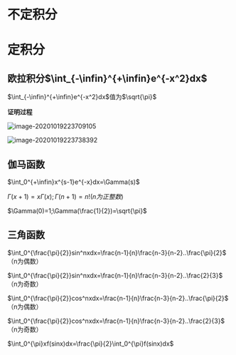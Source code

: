 # 不定积分

# 定积分

## 欧拉积分$\int_{-\infin}^{+\infin}e^{-x^2}dx$

$\int_{-\infin}^{+\infin}e^{-x^2}dx$值为$\sqrt{\pi}$

**证明过程**

![image-20201019223709105](https://gitee.com/HaitoChan/upload-pic-typora/raw/master/null/image-20201019223709105.png)

![image-20201019223738392](https://gitee.com/HaitoChan/upload-pic-typora/raw/master/null/image-20201019223738392.png)

## 伽马函数

$\int_0^{+\infin}x^{s-1}e^{-x}dx=\Gamma(s)$

$\Gamma(x+1)=x\Gamma(x);\Gamma(n+1)=n!(n为正整数)$

$\Gamma(0)=1;\Gamma(\frac{1}{2})=\sqrt{\pi}$

## 三角函数

$\int_0^{\frac{\pi}{2}}sin^nxdx=\frac{n-1}{n}\frac{n-3}{n-2}..\frac{\pi}{2}$（n为偶数）

$\int_0^{\frac{\pi}{2}}sin^nxdx=\frac{n-1}{n}\frac{n-3}{n-2}..\frac{2}{3}$（n为奇数）

$\int_0^{\frac{\pi}{2}}cos^nxdx=\frac{n-1}{n}\frac{n-3}{n-2}..\frac{\pi}{2}$（n为偶数）

$\int_0^{\frac{\pi}{2}}cos^nxdx=\frac{n-1}{n}\frac{n-3}{n-2}..\frac{2}{3}$（n为奇数）

$\int_0^{\pi}xf(sinx)dx=\frac{\pi}{2}\int_0^{\pi}f(sinx)dx$